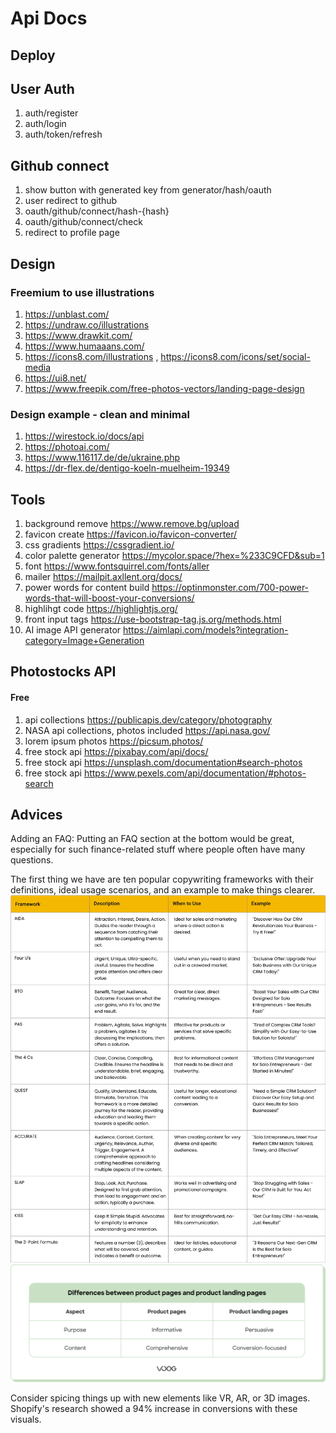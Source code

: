 # Api Docs

## Deploy

## User Auth
1. auth/register
2. auth/login
3. auth/token/refresh

## Github connect
1. show button with generated key from generator/hash/oauth
2. user redirect to github
3. oauth/github/connect/hash-{hash}
4. oauth/github/connect/check
5. redirect to profile page

## Design
### Freemium to use illustrations
1. https://unblast.com/
2. https://undraw.co/illustrations
3. https://www.drawkit.com/
4. https://www.humaaans.com/
5. https://icons8.com/illustrations , https://icons8.com/icons/set/social-media
6. https://ui8.net/
7. https://www.freepik.com/free-photos-vectors/landing-page-design

### Design example - clean and minimal
1. https://wirestock.io/docs/api
2. https://photoai.com/
3. https://www.116117.de/de/ukraine.php
4. https://dr-flex.de/dentigo-koeln-muelheim-19349

## Tools
1. background remove https://www.remove.bg/upload
2. favicon create https://favicon.io/favicon-converter/
3. css gradients https://cssgradient.io/
4. color palette generator https://mycolor.space/?hex=%233C9CFD&sub=1
5. font https://www.fontsquirrel.com/fonts/aller
6. mailer https://mailpit.axllent.org/docs/
7. power words for content build https://optinmonster.com/700-power-words-that-will-boost-your-conversions/
8. highlihgt code https://highlightjs.org/
9. front input tags https://use-bootstrap-tag.js.org/methods.html
10. AI image API generator https://aimlapi.com/models?integration-category=Image+Generation

## Photostocks API

#### Free
1. api collections https://publicapis.dev/category/photography
2. NASA api collections, photos included https://api.nasa.gov/
3. lorem ipsum photos https://picsum.photos/
4. free stock api https://pixabay.com/api/docs/
5. free stock api https://unsplash.com/documentation#search-photos
6. free stock api https://www.pexels.com/api/documentation/#photos-search

## Advices

Adding an FAQ: Putting an FAQ section at the bottom would be great, especially for such finance-related stuff where people often have many questions.

The first thing we have are ten popular copywriting frameworks with their definitions, ideal usage scenarios, and an example to make things clearer.
![img.png](docs/copywriting-frameworks.png)
![img.png](docs/product-page-and-landing-page-difference.png)


Consider spicing things up with new elements like VR, AR, or 3D images. Shopify's research showed a 94% increase in conversions with these visuals.

